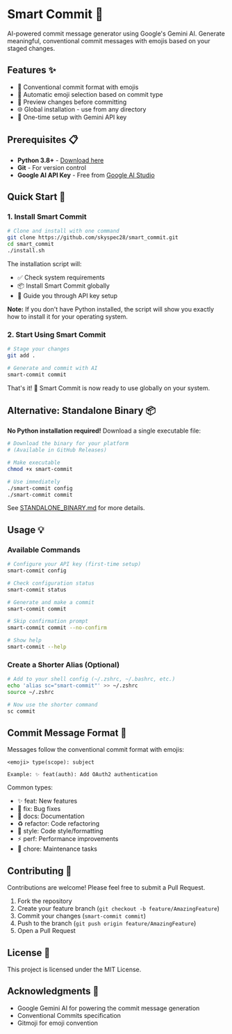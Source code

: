 # Smart Commit 🤖

AI-powered commit message generator using Google's Gemini AI. Generate meaningful, conventional commit messages with emojis based on your staged changes.

## Features ✨

- 🎯 Conventional commit format with emojis
- 🎨 Automatic emoji selection based on commit type
- 👀 Preview changes before committing
- 🌐 Global installation - use from any directory
- 🔧 One-time setup with Gemini API key

## Prerequisites 📋

- **Python 3.8+** - [Download here](https://www.python.org/downloads/)
- **Git** - For version control
- **Google AI API Key** - Free from [Google AI Studio](https://makersuite.google.com/app/apikey)

## Quick Start 🚀

### 1. Install Smart Commit

```bash
# Clone and install with one command
git clone https://github.com/skyspec28/smart_commit.git
cd smart_commit
./install.sh
```

The installation script will:
- ✅ Check system requirements
- 📦 Install Smart Commit globally
- 🔧 Guide you through API key setup

**Note:** If you don't have Python installed, the script will show you exactly how to install it for your operating system.

### 2. Start Using Smart Commit

```bash
# Stage your changes
git add .

# Generate and commit with AI
smart-commit commit
```

That's it! 🎉 Smart Commit is now ready to use globally on your system.

## Alternative: Standalone Binary 📦

**No Python installation required!** Download a single executable file:

```bash
# Download the binary for your platform
# (Available in GitHub Releases)

# Make executable
chmod +x smart-commit

# Use immediately
./smart-commit config
./smart-commit commit
```

See [STANDALONE_BINARY.md](STANDALONE_BINARY.md) for more details.

## Usage 💡

### Available Commands

```bash
# Configure your API key (first-time setup)
smart-commit config

# Check configuration status
smart-commit status

# Generate and make a commit
smart-commit commit

# Skip confirmation prompt
smart-commit commit --no-confirm

# Show help
smart-commit --help
```

### Create a Shorter Alias (Optional)

```bash
# Add to your shell config (~/.zshrc, ~/.bashrc, etc.)
echo 'alias sc="smart-commit"' >> ~/.zshrc
source ~/.zshrc

# Now use the shorter command
sc commit
```

## Commit Message Format 📝

Messages follow the conventional commit format with emojis:

```
<emoji> type(scope): subject

Example: ✨ feat(auth): Add OAuth2 authentication
```

Common types:
- ✨ feat: New features
- 🐛 fix: Bug fixes
- 📝 docs: Documentation
- ♻️ refactor: Code refactoring
- 🎨 style: Code style/formatting
- ⚡ perf: Performance improvements
- 🔧 chore: Maintenance tasks

## Contributing 🤝

Contributions are welcome! Please feel free to submit a Pull Request.

1. Fork the repository
2. Create your feature branch (`git checkout -b feature/AmazingFeature`)
3. Commit your changes (`smart-commit commit`)
4. Push to the branch (`git push origin feature/AmazingFeature`)
5. Open a Pull Request

## License 📄

This project is licensed under the MIT License.

## Acknowledgments 🙏

- Google Gemini AI for powering the commit message generation
- Conventional Commits specification
- Gitmoji for emoji convention
